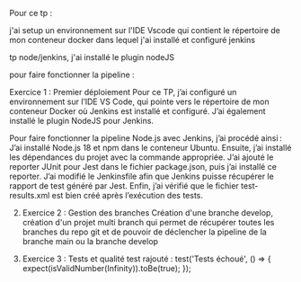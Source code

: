 Pour ce tp : 

j'ai setup un environnement sur l'IDE Vscode qui contient le répertoire de mon conteneur docker dans lequel j'ai installé et configuré jenkins

tp node/jenkins, j'ai installé le plugin nodeJS

pour faire fonctionner la pipeline : 

Exercice 1 : Premier déploiement
Pour ce TP, j’ai configuré un environnement sur l’IDE VS Code, qui pointe vers le répertoire de mon conteneur Docker où Jenkins est installé et configuré. J’ai également installé le plugin NodeJS pour Jenkins.

Pour faire fonctionner la pipeline Node.js avec Jenkins, j’ai procédé ainsi :
J’ai installé Node.js 18 et npm dans le conteneur Ubuntu. Ensuite, j’ai installé les dépendances du projet avec la commande appropriée. J’ai ajouté le reporter JUnit pour Jest dans le fichier package.json, puis j’ai installé ce reporter. J’ai modifié le Jenkinsfile afin que Jenkins puisse récupérer le rapport de test généré par Jest. Enfin, j’ai vérifié que le fichier test-results.xml est bien créé après l’exécution des tests.

2. Exercice 2 : Gestion des branches
Création d'une branche develop, création d'un projet multi branch qui permet de récupérer toutes les branches du repo git et de pouvoir de déclencher la pipeline de la branche main ou la branche develop 


3. Exercice 3 : Tests et qualité
test rajouté : 
test('Tests échoué', () => {
        expect(isValidNumber(Infinity)).toBe(true);
});